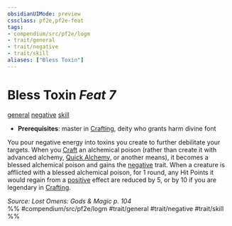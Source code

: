 ```yaml
---
obsidianUIMode: preview
cssclass: pf2e,pf2e-feat
tags:
- compendium/src/pf2e/logm
- trait/general
- trait/negative
- trait/skill
aliases: ["Bless Toxin"]
---
```

# Bless Toxin  *Feat 7*  
[general](../../Rules/traits/general.md)  [negative](../../Rules/traits/negative.md)  [skill](../../Rules/traits/skill.md)  

- **Prerequisites**: master in [Crafting](../skills.md#Crafting), deity who grants harm divine font

You pour negative energy into toxins you create to further debilitate your targets. When you [Craft](../../Rules/actions/craft.md) an alchemical poison (rather than create it with advanced alchemy, [Quick Alchemy](../../Rules/actions/quick-alchemy.md), or another means), it becomes a blessed alchemical poison and gains the [negative](../../Rules/traits/negative.md) trait. When a creature is afflicted with a blessed alchemical poison, for 1 round, any Hit Points it would regain from a [positive](../../Rules/traits/positive.md) effect are reduced by 5, or by 10 if you are legendary in [Crafting](../skills.md#Crafting).

*Source: Lost Omens: Gods & Magic p. 104*  
%% #compendium/src/pf2e/logm #trait/general #trait/negative #trait/skill %%